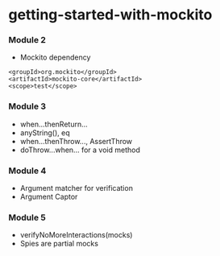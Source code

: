 # getting-started-with-mockito

### Module 2
* Mockito dependency
```
<groupId>org.mockito</groupId>
<artifactId>mockito-core</artifactId>
<scope>test</scope>
```

### Module 3
* when...thenReturn...
* anyString(), eq
* when...thenThrow..., AssertThrow
* doThrow...when... for a void method

### Module 4
* Argument matcher for verification
* Argument Captor

### Module 5
* verifyNoMoreInteractions(mocks)
* Spies are partial mocks
